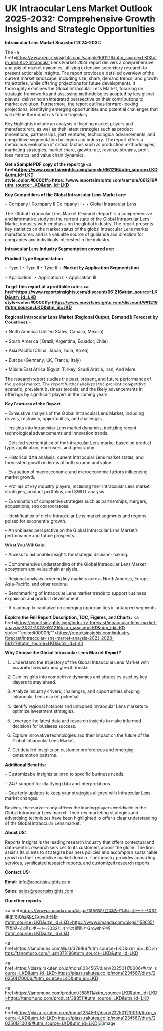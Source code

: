 # UK Intraocular Lens Market Outlook 2025-2032: Comprehensive Growth Insights and Strategic Opportunities

<strong>Intraocular Lens Market Snapshot 2024-2032:</strong>

The <a href=https://www.reportsinsights.com/sample/661216#utm_source=LKD&utm_id=LKD>Intraocular Lens Market 2024 report</a> delivers a comprehensive analysis of market dynamics, utilizing extensive secondary research to present actionable insights. The report provides a detailed overview of the current market landscape, including size, share, demand trends, and growth trajectories, while offering projections for future developments. It thoroughly examines the Global Intraocular Lens Market, focusing on strategic frameworks and assessing methodologies adopted by key global players, delivering an integrated perspective on their contributions to market evolution. Furthermore, the report outlines forward-looking projections, identifying emerging opportunities and potential challenges that will define the industry's future trajectory.

Key highlights include an analysis of leading market players and manufacturers, as well as their latest strategies such as product innovations, partnerships, joint ventures, technological advancements, and competitive segmentation by region and industry. The report offers a meticulous evaluation of critical factors such as production methodologies, marketing strategies, market share, growth rate, revenue streams, profit-loss metrics, and value chain dynamics.

<strong>Get a Sample PDF copy of the report @ <a href=https://www.reportsinsights.com/sample/661216#utm_source=LKD&utm_id=LKD style=color:#0000ff;>https://www.reportsinsights.com/sample/661216#utm_source=LKD&utm_id=LKD</a></strong>

<strong>Key Competitors of the Global Intraocular Lens Market are:</strong>

‣ Company I Co.mpany II Co.mpany III
‣ 
‣ Global Intraocular Lens

The ‘Global Intraocular Lens Market Research Report’ is a comprehensive and informative study on the current state of the Global Intraocular Lens Market industry with emphasis on the global industry. The report presents key statistics on the market status of the global Intraocular Lens market manufacturers and is a valuable source of guidance and direction for companies and individuals interested in the industry.

<strong>Intraocular Lens Industry Segmentation covered are:</strong>

<strong>Product Type Segmentation</strong>

‣ Type I
‣ Type II
‣ Type III
‣ 
<strong>Market by Application Segmentation</strong>

‣ Application I
‣ Application II 
‣ Application III

<strong>To get this report at a profitable rate.: <a href=https://www.reportsinsights.com/discount/661216#utm_source=LKD&utm_id=LKD style=color:#0000ff;>https://www.reportsinsights.com/discount/661216#utm_source=LKD&utm_id=LKD</a></strong>

<strong>Regional Intraocular Lens Market (Regional Output, Demand &amp; Forecast by Countries):-</strong>

• North America (United States, Canada, Mexico)

• South America ( Brazil, Argentina, Ecuador, Chile)

• Asia Pacific (China, Japan, India, Korea)

• Europe (Germany, UK, France, Italy)

• Middle East Africa (Egypt, Turkey, Saudi Arabia, Iran) And More.

The research report studies the past, present, and future performance of the global market. The report further analyzes the present competitive scenario, prevalent business models, and the likely advancements in offerings by significant players in the coming years.

<strong>Key Features of the Report:</strong>

– Exhaustive analysis of the Global Intraocular Lens Market, including drivers, restraints, opportunities, and challenges.

– Insights into Intraocular Lens market dynamics, including recent technological advancements and innovation trends.

– Detailed segmentation of the Intraocular Lens market based on product type, application, end-users, and geography.

– Historical data analysis, current Intraocular Lens market status, and forecasted growth in terms of both volume and value.

– Evaluation of macroeconomic and microeconomic factors influencing market growth.

– Profiles of key industry players, including their Intraocular Lens market strategies, product portfolios, and SWOT analysis.

– Examination of competitive strategies such as partnerships, mergers, acquisitions, and collaborations.

– Identification of niche Intraocular Lens market segments and regions poised for exponential growth.

– An unbiased perspective on the Global Intraocular Lens Market’s performance and future prospects.

<strong>What You Will Gain:</strong>

– Access to actionable insights for strategic decision-making.

– Comprehensive understanding of the Global Intraocular Lens Market ecosystem and value chain analysis.

– Regional analysis covering key markets across North America, Europe, Asia-Pacific, and other regions.

– Benchmarking of Intraocular Lens market trends to support business expansion and product development.

– A roadmap to capitalize on emerging opportunities in untapped segments.

<strong>Explore the Full Report Description, TOC, Figures, and Charts:</strong>
<a href=https://reportsinsights.com/industry-forecast/intraocular-lens-market-anaysis-2022-2028-661216#utm_source=LKD&utm_id=LKD style=""color:#0000ff;"">https://reportsinsights.com/industry-forecast/intraocular-lens-market-anaysis-2022-2028-661216#utm_source=LKD&utm_id=LKD</a>

<strong>Why Choose the Global Intraocular Lens Market Report?</strong>

1. Understand the trajectory of the Global Intraocular Lens Market with accurate forecasts and growth trends.

2. Gain insights into competitive dynamics and strategies used by key players to stay ahead.

3. Analyze industry drivers, challenges, and opportunities shaping Intraocular Lens market potential.

4. Identify regional hotspots and untapped Intraocular Lens markets to optimize investment strategies.

5. Leverage the latest data and research insights to make informed decisions for business success.

6. Explore innovative technologies and their impact on the future of the Global Intraocular Lens Market.

7. Get detailed insights on customer preferences and emerging consumption patterns.

<strong>Additional Benefits:</strong>

– Customizable insights tailored to specific business needs.

– 24/7 support for clarifying data and interpretations.

– Quarterly updates to keep your strategies aligned with Intraocular Lens market changes.

Besides, the market study affirms the leading players worldwide in the Global Intraocular Lens market. Their key marketing strategies and advertising techniques have been highlighted to offer a clear understanding of the Global Intraocular Lens market.

<strong><strong>About US</strong>:</strong>

Reports Insights is the leading research industry that offers contextual and data-centric research services to its customers across the globe. The firm assists its clients to strategize business policies and accomplish sustainable growth in their respective market domain. The industry provides consulting services, syndicated research reports, and customized research reports.

<strong>Contact US:</strong>

<p class=><b>Email:</b> <a href=mailto:info@reportsinsights.com>info@reportsinsights.com</a></p>
<p class=><b>Sales:</b> <a href=mailto:sales@reportsinsights.com>sales@reportsinsights.com</a></p>

<strong>Our other reports</strong>

<a href=https://www.omaada.com/blogs/153635/豆製品-市場レポート-2032年までの戦略とGrowth分析#utm_source=LKD&utm_id=LKD>https://www.omaada.com/blogs/153635/豆製品-市場レポート-2032年までの戦略とGrowth分析#utm_source=LKD&utm_id=LKD</a>

<a href=https://tanomuno.com/illust/379186#utm_source=LKD&utm_id=LKD>https://tanomuno.com/illust/379186#utm_source=LKD&utm_id=LKD</a>

<a href=https://plaza.rakuten.co.jp/mona1234567/diary/202501170006/#utm_source=LKD&utm_id=LKD>https://plaza.rakuten.co.jp/mona1234567/diary/202501170006/#utm_source=LKD&utm_id=LKD</a>

<a href=https://tanomuno.com/product/388511#utm_source=LKD&utm_id=LKD>https://tanomuno.com/product/388511#utm_source=LKD&utm_id=LKD</a>

<a href=https://plaza.rakuten.co.jp/mona1234567/diary/202501210019/#utm_source=LKD&utm_id=LKD>https://plaza.rakuten.co.jp/mona1234567/diary/202501210019/#utm_source=LKD&utm_id=LKD</a>
![image](https://github.com/user-attachments/assets/bd7984ed-8a45-48cd-b6d0-12af5bbd6eb7)
